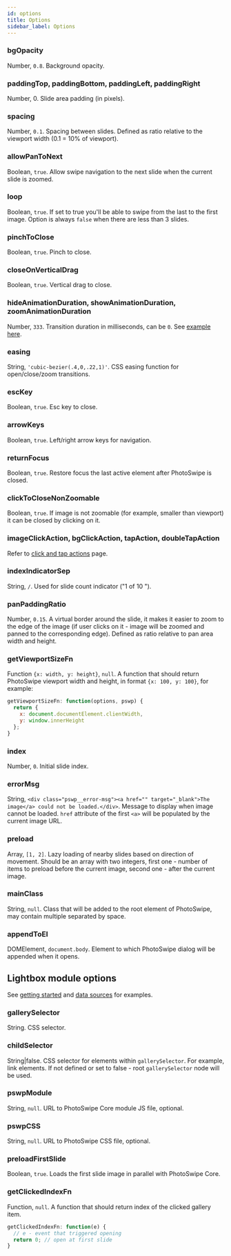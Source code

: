 ```yaml
---
id: options
title: Options
sidebar_label: Options
---
```


### bgOpacity

Number, `0.8`. Background opacity.

### paddingTop, paddingBottom, paddingLeft, paddingRight 
  
Number, 0. Slide area padding (in pixels).

### spacing

Number, `0.1`. Spacing between slides. Defined as ratio relative to the viewport width (0.1 = 10% of viewport).

### allowPanToNext

Boolean, `true`. Allow swipe navigation to the next slide when the current slide is zoomed.


### loop

Boolean, `true`. If set to true you'll be able to swipe from the last to the first image. Option is always `false` when there are less than 3 slides.

### pinchToClose

Boolean, `true`. Pinch to close.

### closeOnVerticalDrag

Boolean, `true`. Vertical drag to close.


### hideAnimationDuration, showAnimationDuration, zoomAnimationDuration

Number, `333`. Transition duration in milliseconds, can be `0`. See [example here](opening-or-closing-transition.md#transition-duration-and-easing).

### easing

String, `'cubic-bezier(.4,0,.22,1)'`. CSS easing function for open/close/zoom transitions.


### escKey

Boolean, `true`. Esc key to close.


### arrowKeys

Boolean, `true`. Left/right arrow keys for navigation.


### returnFocus

Boolean, `true`. Restore focus the last active element after PhotoSwipe is closed. 

### clickToCloseNonZoomable

Boolean, `true`. If image is not zoomable (for example, smaller than viewport) it can be closed by clicking on it.

### imageClickAction, bgClickAction, tapAction, doubleTapAction

Refer to [click and tap actions](click-and-tap-actions.md) page.

### indexIndicatorSep

String, ` / `. Used for slide count indicator ("1 of 10 ").

### panPaddingRatio

Number, `0.15`. A virtual border around the slide, it makes it easier to zoom to the edge of the image (if user clicks on it - image will be zoomed and panned to the corresponding edge). Defined as ratio relative to pan area width and height.

### getViewportSizeFn

Function `{x: width, y: height}`, `null`. A function that should return PhotoSwipe viewport width and height, in format `{x: 100, y: 100}`, for example:

```js
getViewportSizeFn: function(options, pswp) {
  return {
    x: document.documentElement.clientWidth,
    y: window.innerHeight
  };
}
```

### index

Number, `0`. Initial slide index.

### errorMsg

String, `<div class="pswp__error-msg"><a href="" target="_blank">The image</a> could not be loaded.</div>`. Message to display when image cannot be loaded. `href` attribute of the first `<a>` will be populated by the current image URL.

### preload

Array, `[1, 2]`. Lazy loading of nearby slides based on direction of movement. Should be an array with two integers, first one - number of items to preload before the current image, second one - after the current image.




### mainClass

String, `null`. Class that will be added to the root element of PhotoSwipe, may contain multiple separated by space.

### appendToEl

DOMElement, `document.body`. Element to which PhotoSwipe dialog will be appended when it opens.


## Lightbox module options

See [getting started](getting-started.md) and [data sources](data-sources.md) for examples.

### gallerySelector

String. CSS selector.

### childSelector

String|false. CSS selector for elements within `gallerySelector`. For example, link elements. If not defined or set to false - root `gallerySelector` node will be used.

### pswpModule

String, `null`. URL to PhotoSwipe Core module JS file, optional.

### pswpCSS

String, `null`. URL to PhotoSwipe CSS file, optional.

### preloadFirstSlide

Boolean, `true`. Loads the first slide image in parallel with PhotoSwipe Core.

### getClickedIndexFn

Function, `null`. A function that should return index of the clicked gallery item.

```js
getClickedIndexFn: function(e) {
  // e - event that triggered opening
  return 0; // open at first slide
}
```
